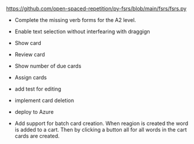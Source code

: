 
https://github.com/open-spaced-repetition/py-fsrs/blob/main/fsrs/fsrs.py

- Complete the missing verb forms for the A2 level.  
- Enable text selection without interfearing with draggign
- Show card
- Review card
- Show number of due cards
- Assign cards


- add test for editing
- implement card deletion
- deploy to Azure



- Add support for batch card creation. When reagion is created the word is added to a cart. Then by clicking a button all for all words in the cart cards are created.
